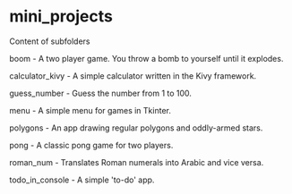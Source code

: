# mini_projects

Content of subfolders

boom - A two player game. You throw a bomb to yourself until it explodes.

calculator_kivy - A simple calculator written in the Kivy framework.

guess_number - Guess the number from 1 to 100.

menu - A simple menu for games in Tkinter.

polygons - An app drawing regular polygons and oddly-armed stars.

pong - A classic pong game for two players.

roman_num - Translates Roman numerals into Arabic and vice versa.

todo_in_console - A simple 'to-do' app.
